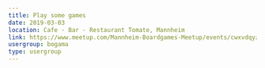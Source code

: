```yaml
---
title: Play some games
date: 2019-03-03
location: Cafe - Bar - Restaurant Tomate, Mannheim
link: https://www.meetup.com/Mannheim-Boardgames-Meetup/events/cwxvdqyzfbfb/
usergroup: bogama
type: usergroup
---
```

